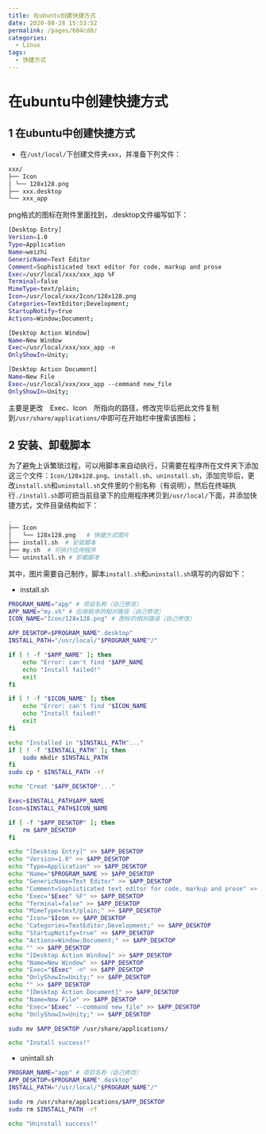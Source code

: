 ```yaml
---
title: 在ubuntu创建快捷方式
date: 2020-08-28 15:53:52
permalink: /pages/604cd0/
categories: 
  - Linux
tags: 
  - 快捷方式
---
```

<script>
(function(){
    var bp = document.createElement('script');
    var curProtocol = window.location.protocol.split(':')[0];
    if (curProtocol === 'https'){
   bp.src = 'https://zz.bdstatic.com/linksubmit/push.js';
  }
  else{
  bp.src = 'http://push.zhanzhang.baidu.com/push.js';
  }
    var s = document.getElementsByTagName("script")[0];
    s.parentNode.insertBefore(bp, s);
})();
</script>


# 在ubuntu中创建快捷方式

## 1 在ubuntu中创建快捷方式
- 在`/ust/local/`下创建文件夹`xxx`，并准备下列文件：
```bash
xxx/
├── Icon
│ └── 128x128.png
├── xxx.desktop
└── xxx_app
```
png格式的图标在附件里面找到，.desktop文件编写如下：
```bash
[Desktop Entry]
Version=1.0
Type=Application
Name=weizhi
GenericName=Text Editor
Comment=Sophisticated text editor for code, markup and prose
Exec=/usr/local/xxx/xxx_app %F
Terminal=false
MimeType=text/plain;
Icon=/usr/local/xxx/Icon/128x128.png
Categories=TextEditor;Development;
StartupNotify=true
Actions=Window;Document;

[Desktop Action Window]
Name=New Window
Exec=/usr/local/xxx/xxx_app -n
OnlyShowIn=Unity;

[Desktop Action Document]
Name=New File
Exec=/usr/local/xxx/xxx_app --command new_file
OnlyShowIn=Unity;
```
主要是更改　Exec、Icon　所指向的路径，修改完毕后把此文件复制到`/usr/share/applications/`中即可在开始栏中搜索该图标；

## 2 安装、卸载脚本
为了避免上诉繁琐过程，可以用脚本来自动执行，只需要在程序所在文件夹下添加这三个文件：`Icon/128x128.png`、`install.sh`、`uninstall.sh`，添加完毕后，更改`install.sh`和`uninstall.sh`文件里的个别名称（有说明），然后在终端执行`./install.sh`即可把当前目录下的应用程序拷贝到`/usr/local/`下面，并添加快捷方式，文件目录结构如下：
```bash
.
├── Icon
│   └── 128x128.png   # 快捷方式图片
├── install.sh  # 安装脚本
├── my.sh  # 可执行应用程序
└── uninstall.sh # 卸载脚本
```
其中，图片需要自己制作，脚本`install.sh`和`uninstall.sh`填写的内容如下：

- install.sh
```bash
PROGRAM_NAME="app" # 项目名称（自己修改）
APP_NAME="my.sh" # 应用程序的相对路径（自己修改）
ICON_NAME="Icon/128x128.png" # 图标的相对路径（自己修改）

APP_DESKTOP=$PROGRAM_NAME".desktop"
INSTALL_PATH="/usr/local/"$PROGRAM_NAME"/"

if [ ! -f "$APP_NAME" ]; then
    echo "Error: can't find "$APP_NAME
    echo "Install failed!"
    exit
fi

if [ ! -f "$ICON_NAME" ]; then
    echo "Error: can't find "$ICON_NAME
    echo "Install failed!"
    exit
fi

echo "Installed in "$INSTALL_PATH"..."
if [ ! -f "$INSTALL_PATH" ]; then
    sudo mkdir $INSTALL_PATH
fi
sudo cp * $INSTALL_PATH -rf

echo "Creat "$APP_DESKTOP"..."

Exec=$INSTALL_PATH$APP_NAME
Icon=$INSTALL_PATH$ICON_NAME

if [ -f "$APP_DESKTOP" ]; then
    rm $APP_DESKTOP
fi

echo "[Desktop Entry]" >> $APP_DESKTOP
echo "Version=1.0" >> $APP_DESKTOP
echo "Type=Application" >> $APP_DESKTOP
echo "Name="$PROGRAM_NAME >> $APP_DESKTOP
echo "GenericName=Text Editor" >> $APP_DESKTOP
echo "Comment=Sophisticated text editor for code, markup and prose" >> $APP_DESKTOP
echo "Exec="$Exec" %F" >> $APP_DESKTOP
echo "Terminal=false" >> $APP_DESKTOP
echo "MimeType=text/plain;" >> $APP_DESKTOP
echo "Icon="$Icon >> $APP_DESKTOP
echo "Categories=TextEditor;Development;" >> $APP_DESKTOP
echo "StartupNotify=true" >> $APP_DESKTOP
echo "Actions=Window;Document;" >> $APP_DESKTOP
echo "" >> $APP_DESKTOP
echo "[Desktop Action Window]" >> $APP_DESKTOP
echo "Name=New Window" >> $APP_DESKTOP
echo "Exec="$Exec" -n" >> $APP_DESKTOP
echo "OnlyShowIn=Unity;" >> $APP_DESKTOP
echo "" >> $APP_DESKTOP
echo "[Desktop Action Document]" >> $APP_DESKTOP
echo "Name=New File" >> $APP_DESKTOP
echo "Exec="$Exec" --command new_file" >> $APP_DESKTOP
echo "OnlyShowIn=Unity;" >> $APP_DESKTOP

sudo mv $APP_DESKTOP /usr/share/applications/

echo "Install success!"
```
- unintall.sh
```bash
PROGRAM_NAME="app" # 项目名称（自己修改）
APP_DESKTOP=$PROGRAM_NAME".desktop"
INSTALL_PATH="/usr/local/"$PROGRAM_NAME"/"

sudo rm /usr/share/applications/$APP_DESKTOP
sudo rm $INSTALL_PATH -rf

echo "Uninstall success!"
```
